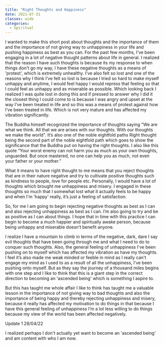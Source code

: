 ```yaml
---
title: "Right Thoughts and Happiness"
date: 2021-07-31
classes: wide
categories:
  - Spiritual 
---
```


I wanted to make this short post about thoughts and the importance of them and the importance of not giving way to unhappiness in your life and pushing happiness as best as you can. For the past few months, I've been engaging in a lot of negative thought patterns about life in general. I realized that the reason I have such thoughts is because its my response to when things don't go my way, I have these negative thoughts as a means of 'protest', which is extremely unhealthy. I’ve also felt so lost and one of the reasons why I think I’ve felt so lost is because I tried so hard to make myself unhappy and anytime, I would feel happy I would repress that feeling so that I could feel as unhappy and as miserable as possible. Which looking back I realized I was quite lost in doing this and if pressed to answer why I did it the closest thing I could come to is because I was angry and upset at the way I’ve been treated in life and so this was a means of protest against how I’ve been treated in life. Which is not very mature and has affected my vibration significantly. 

The Buddha himself recognized the importance of thoughts saying "We are what we think. All that we are arises with our thoughts. With our thoughts we make the world". It’s also one of the noble eightfold paths Right thought being the second part of the noble eightfold path which goes to show the significance that the Buddha put on having the right thoughts. I also like this quote “Your worst enemy can not harm you as much as your own thoughts, unguarded. But once mastered, no one can help you as much, not even your father or your mother.” 

What it means to have right thought to me means that you reject thoughts that are in their nature negative and try to cultivate positive thoughts such as kindness to people, love for people etc. Personally, I would have a lot of thoughts which brought me unhappiness and misery. I engaged in these thoughts so much that I somewhat lost what it actually feels to be happy and when I'm 'happy' really, it’s just a feeling of satisfaction. 

So, for me I am going to begin rejecting negative thoughts as best as I can and also rejecting unhappiness as best as I can. I’m also going to try and be as positive as I can about things. I hope that in time with this practice I can begin to become a much happier and spiritually awake person, because being unhappy and miserable doesn’t benefit anyone. 

I realize I have a mountain to climb in terms of the negative, dark, dare I say evil thoughts that have been going through me and what I need to do to conquer such thoughts.  Also, the general feeling of unhappiness I've been pushing on to myself which has affected my vibration as have my thoughts. I feel it’s also made me weak minded or feeble in mind as I really can't engage my mind as I used to as a result of all the unhappiness, I’ve been pushing onto myself. But as they say the journey of a thousand miles begins with one step and I like to think that this is a giant step in the correct direction to becoming an 'ascended being' which is something I aspire to.

But this has taught me whole affair I like to think has taught me a valuable lesson in the importance of not giving way to bad thoughts and also the importance of being happy and thereby rejecting unhappiness and misery, because it really has affected my motivation to do things in that because I have this general feeling of unhappiness I’m a lot less willing to do things because my view of the world has been affected negatively. 

Update 1 28/04/22

I realized perhaps I don't actually yet want to become an 'ascended being' and am content with who I am now.
